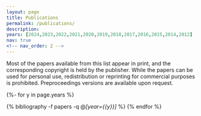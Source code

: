 ```yaml
---
layout: page
title: Publications
permalink: /publications/
description:
years: [2024,2023,2022,2021,2020,2019,2018,2017,2016,2015,2014,2012]
nav: true
<!-- nav_order: 2 -->
---
```

<div class="publications">

Most of the papers available from this list appear in print, and the corresponding copyright is held by the publisher. While the papers can be used for personal use, redistribution or reprinting for commercial purposes is prohibited. Preproceedings versions are available upon request.

{%- for y in page.years %}
<!--   <h2 class="year">{{y}}</h2> -->
  {% bibliography -f papers -q @*[year={{y}}]* %}
{% endfor %}

</div>


